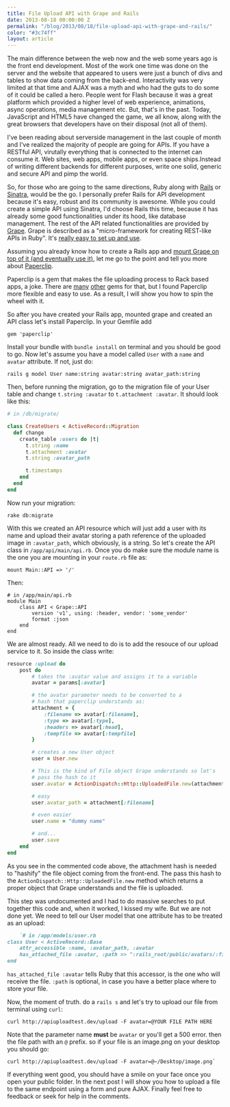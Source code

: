 ```yaml
---
title: File Upload API with Grape and Rails
date: 2013-08-18 00:00:00 Z
permalink: "/blog/2013/08/18/file-upload-api-with-grape-and-rails/"
color: "#3c74ff"
layout: article
---
```


The main difference between the web now and the web some years ago is the front end development. Most of the work one time was done on the server and the website that appeared to users were just a bunch of divs and tables to show data coming from the back-end. Interactivity was very limited at that time and AJAX was a myth and who had the guts to do some of it could be called a hero.
People went for Flash because it was a great platform which provided a higher level of web experience, animations, async operations, media management etc. But, that's in the past. Today, JavaScript and HTML5 have changed the game, we all know, along with the great browsers that developers have on their disposal (not all of them).

I've been reading about serverside management in the last couple of month and I've realized the majority of people are going for APIs. If you have a RESTful API, virutally everything that is connected to the internet can consume it. Web sites, web apps, mobile apps, or even space ships.Instead of writing different backends for different purposes, write one solid, generic and secure API and pimp the world. 

So, for those who are going to the same directions, Ruby along with [Rails](http://rubyonrails.org/) or [Sinatra](http://sinatrarb.com), would be the go. I personally prefer Rails for API development because it's easy, robust and its community is awesome.
While you could create a simple API using Sinatra, I'd choose Rails this time, because it has already some good functionalities under its hood, like database management. The rest of the API related functionalities are provided by [Grape](https://github.com/intridea/grape). Grape is described as a "micro-framework for creating REST-like APIs in Ruby". It's [really easy to set up and use](https://github.com/intridea/grape#installation).

Assuming you already know how to create a Rails app and [mount Grape on top of it (and eventually use it)](https://github.com/intridea/grape#mounting), let me go to the point and tell you more about [Paperclip](https://github.com/thoughtbot/paperclip).

Paperclip is a gem that makes the file uploading process to Rack based apps, a joke. There are [many](https://github.com/sferik/rails_admin/wiki/CarrierWave) [other](https://github.com/markevans/dragonfly) gems for that, but I found Paperclip
more flexible and easy to use. As a result, I will show you how to spin the wheel with it.

So after you have created your Rails app, mounted grape and created an API class let's install Paperclip. In your Gemfile add

```shell
gem 'paperclip'
```

Install your bundle with `bundle install` on terminal and you should be good to go.
Now let's assume you have a model called `User` with a `name` and `avatar` attribute. If not, just do:

```shell
rails g model User name:string avatar:string avatar_path:string
```

Then, before running the migration, go to the migration file of your User table and change `t.string :avatar` to `t.attachment :avatar`. It should look like this:

```ruby
# in /db/migrate/

class CreateUsers < ActiveRecord::Migration
  def change
    create_table :users do |t|
      t.string :name
      t.attachment :avatar
      t.string :avatar_path

      t.timestamps
    end
  end
end
```

Now run your migration:

```shell
rake db:migrate
```

With this we created an API resource which will just add a user with its name and upload their avatar storing a path reference of the uploaded image in `:avatar_path`, which obviously, is a string.
So let's create the API class in `/app/api/main/api.rb`. Once you do make sure the module name is the one you are mounting in your `route.rb` file as:

```shell
mount Main::API => '/'
```

Then:

```shell
# in /app/main/api.rb
module Main
	class API < Grape::API
		version 'v1', using: :header, vendor: 'some_vendor'
		format :json
	end
end
```

We are almost ready. All we need to do is to add the resouce of our upload service to it. So inside the class write:

```ruby
resource :upload do
	post do
		# takes the :avatar value and assigns it to a variable
		avatar = params[:avatar]

		# the avatar parameter needs to be converted to a
		# hash that paperclip understands as:
		attachment = {
			:filename => avatar[:filename],
			:type => avatar[:type],
			:headers => avatar[:head],
			:tempfile => avatar[:tempfile]
		}

		# creates a new User object
		user = User.new

		# This is the kind of File object Grape understands so let's
		# pass the hash to it
		user.avatar = ActionDispatch::Http::UploadedFile.new(attachment)

		# easy
		user.avatar_path = attachment[:filename]

		# even easier
		user.name = "dummy name"

		# and...
		user.save
	end
end
```

As you see in the commented code above, the attachment hash is needed to "hashify" the file object coming from the front-end. The pass this hash to the `ActionDispatch::Http::UploadedFile.new` method which returns a proper object that Grape understands and the file is uploaded. 

This step was undocumented and I had to do massive searches to put together this code and, when it worked, I kissed my wife.
But we are not done yet. We need to tell our User model that one attribute has to be treated as an upload:

```ruby
	`# in /app/models/user.rb
class User < ActiveRecord::Base
  	attr_accessible :name, :avatar_path, :avatar
  	has_attached_file :avatar, :path => ":rails_root/public/avatars/:filename"
end
```

`has_attached_file :avatar` tells Ruby that this accessor, is the one who will receive the file. `:path` is optional, in case you have a better place where to store your file.

Now, the moment of truth. do a `rails s` and let's try to upload our file from terminal using `curl`:

```shell
curl http://apiuploadtest.dev/upload -F avatar=@YOUR FILE PATH HERE
```

Note that the parameter name **must** be `avatar` or you'll get a 500 error. then the file path with an `@` prefix. so if your file is an image.png on your desktop you should go:

```shell
curl http://apiuploadtest.dev/upload -F avatar=@~/Desktop/image.png`
```

If everything went good, you should have a smile on your face once you open your public folder. 
In the next post I will show you how to upload a file to the same endpoint using a form and pure AJAX. 
Finally feel free to feedback or seek for help in the comments.